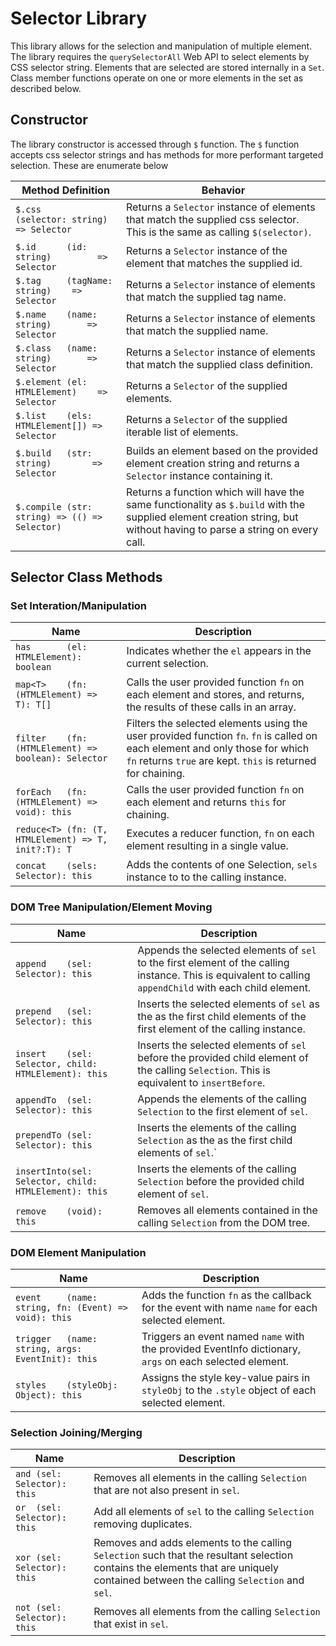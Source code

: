 # Selector Library

This library allows for the selection and manipulation of multiple element. The library requires the `querySelectorAll` Web API to select elements by CSS selector string. 
Elements that are selected are stored internally in a `Set`. Class member functions operate on one or more elements in the set as described below.

## Constructor
The library constructor is accessed through `$` function. The `$` function accepts css selector strings and has methods for more performant targeted selection. These are enumerate below

| Method Definition                             | Behavior    |
| ---                                           | ---         |
| `$.css     (selector: string)   => Selector`  | Returns a `Selector` instance of elements that match the supplied css selector. This is the same as calling `$(selector)`. |
| `$.id      (id: string)         => Selector`  | Returns a `Selector` instance of the element that matches the supplied id. |
| `$.tag     (tagName: string)    => Selector`  | Returns a `Selector` instance of elements that match the supplied tag name. |
| `$.name    (name: string)       => Selector`  | Returns a `Selector` instance of elements that match the supplied name.|
| `$.class   (name: string)       => Selector`  | Returns a `Selector` instance of elements that match the supplied class definition.|
| `$.element (el: HTMLElement)    => Selector`  | Returns a `Selector` of the supplied elements. |
| `$.list    (els: HTMLElement[]) => Selector`  | Returns a `Selector` of the supplied iterable list of elements. |
| `$.build   (str: string)        => Selector`  | Builds an element based on the provided element creation string and returns a `Selector` instance containing it. |
| `$.compile (str: string) => (() => Selector)` | Returns a function which will have the same functionality as `$.build` with the supplied element creation string, but without having to parse a string on every call. |

## Selector Class Methods

### Set Interation/Manipulation
| Name                                                 | Description |
| ---                                                  | ---         |
| `has       (el: HTMLElement): boolean`               | Indicates whether the `el` appears in the current selection. |
| `map<T>    (fn: (HTMLElement) => T): T[]`            | Calls the user provided function `fn` on each element and stores, and returns, the results of these calls in an array. |
| `filter    (fn: (HTMLElement) => boolean): Selector` | Filters the selected elements using the user provided function `fn`. `fn` is called on each element and only those for which `fn` returns `true` are kept. `this` is returned for chaining. |
| `forEach   (fn: (HTMLElement) => void): this`        | Calls the user provided function `fn` on each element and returns `this` for chaining. |
| `reduce<T> (fn: (T, HTMLElement) => T, init?:T): T`  | Executes a reducer function, `fn` on each element resulting in a single value. ||
| `concat    (sels: Selector): this`                   | Adds the contents of one Selection, `sels` instance to to the calling instance. |

### DOM Tree Manipulation/Element Moving
| Name                                                  | Description |
| ---                                                   | ---         |
| `append    (sel: Selector): this`                     | Appends the selected elements of `sel` to the first element of the calling instance. This is equivalent to calling `appendChild` with each child element. |
| `prepend   (sel: Selector): this`                     | Inserts the selected elements of `sel` as the as the first child elements of the first element of the calling instance. |
| `insert    (sel: Selector, child: HTMLElement): this` | Inserts the selected elements of `sel` before the provided child element of the calling `Selection`. This is equivalent to `insertBefore`. |
| `appendTo  (sel: Selector): this`                     | Appends the elements of the calling `Selection` to the first element of `sel`. |
| `prependTo (sel: Selector): this`                     | Inserts the elements of the calling `Selection` as the as the first child elements of `sel`.` |
| `insertInto(sel: Selector, child: HTMLElement): this` | Inserts the elements of the calling `Selection` before the provided child element of `sel`. |
| `remove    (void): this`                              | Removes all elements contained in the calling `Selection` from the DOM tree. |

### DOM Element Manipulation
| Name                                                  | Description |
| ---                                                   | ---         |
| `event     (name: string, fn: (Event) => void): this` | Adds the function `fn` as the callback for the event with name `name` for each selected element. |
| `trigger   (name: string, args: EventInit): this`     | Triggers an event named `name` with the provided EventInfo dictionary, `args` on each selected element. |
| `styles    (styleObj: Object): this`                  | Assigns the style key-value pairs in `styleObj` to the `.style` object of each selected element. |

### Selection Joining/Merging
| Name                        | Description |
| ---                         | ---         |
| `and (sel: Selector): this` | Removes all elements in the calling `Selection` that are not also present in `sel`. |
| `or  (sel: Selector): this` | Add all elements of `sel` to the calling `Selection` removing duplicates. |
| `xor (sel: Selector): this` | Removes and adds elements to the calling `Selection` such that the resultant selection contains the elements that are uniquely contained between the calling `Selection` and `sel`. |
| `not (sel: Selector): this` | Removes all elements from the calling `Selection` that exist in `sel`. |

